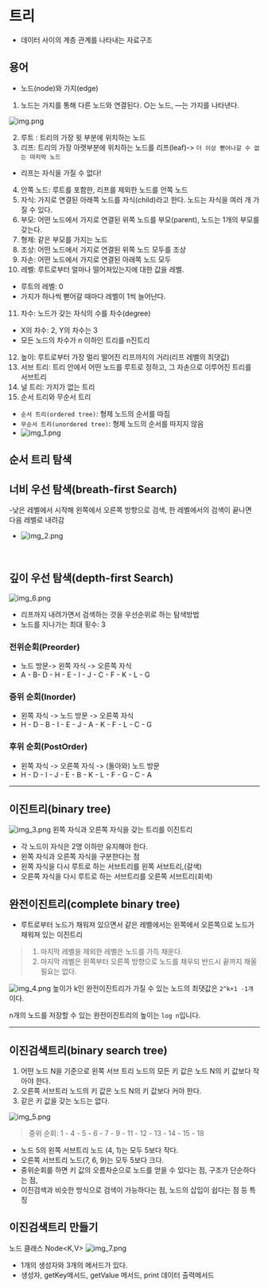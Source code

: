 # 트리
- 데이터 사이의 계층 관계를 나타내는 자료구조

## 용어
- 노드(node)와 가지(edge)
1. 노드는 가지를 통해 다른 노드와 연결된다. ○는 노드, ―는 가지를 나타낸다.

![img.png](img.png)

2. 루트 : 트리의 가장 윗 부분에 위치하는 노드
3. 리프: 트리의 가장 아랫부분에 위치하는 노드를 리프(leaf)-> `더 이상 뻗어나갈 수 없는 마지막 노드`
  - 리프는 자식을 가질 수 없다!
4. 안쪽 노드: 루트를 포함한, 리프를 제외한 노드를 안쪽 노드
5. 자식: 가지로 연결된 아래쪽 노드를 자식(child)라고 한다. 노드는 자식을 여러 개 가질 수 있다.
6. 부모: 어떤 노드에서 가지로 연결된 위쪽 노드를 부모(parent), 노드는 1개의 부모를 갖는다.
7. 형제: 같은 부모를 가지는 노드
8. 조상: 어떤 노드에서 가지로 연결된 위쪽 노드 모두를 조상 
9. 자손: 어떤 노드에서 가지로 연결된 아래쪽 노드 모두 
10. 레벨: 루트로부터 얼마나 떨어져있는지에 대한 값을 레벨. 
  - 루트의 레벨: 0
  - 가지가 하나씩 뻗어갈 때마다 레벨이 1씩 늘어난다. 
11. 차수: 노드가 갖는 자식의 수를 차수(degree)
  - X의 차수: 2, Y의 차수는 3
  - 모든 노드의 차수가 n 이하인 트리를 n진트리 
12. 높이: 루트로부터 가장 멀리 떨어진 리프까지의 거리(리프 레벨의 최댓값)
13. 서브 트리: 트리 안에서 어떤 노드를 루트로 정하고, 그 자손으로 이루어진 트리를 서브트리
14. 널 트리: 가지가 없는 트리
15. 순서 트리와 무순서 트리
- `순서 트리(ordered tree)`: 형제 노드의 순서를 따짐
- `무순서 트리(unordered tree)`: 형제 노드의 순서를 따지지 않음
- ![img_1.png](img_1.png)


## 순서 트리 탐색
## 너비 우선 탐색(breath-first Search)
-낮은 레벨에서 시작해 왼쪽에서 오른쪽 방향으로 검색, 한 레벨에서의 검색이 끝나면 다음 레벨로 내려감
- ![img_2.png](img_2.png)

<br>

## 깊이 우선 탐색(depth-first Search)
![img_6.png](img_6.png)
- 리프까지 내려가면서 검색하는 것을 우선순위로 하는 탐색방법
- 노드를 지나가는 최대 횟수: 3

### 전위순회(Preorder)
- 노드 방문-> 왼쪽 자식 -> 오른쪽 자식
- A - B- D - H - E - I - J - C - F - K - L - G

### 중위 순회(Inorder)
- 왼쪽 자식 -> 노드 방문 -> 오른쪽 자식
- H - D - B - I - E - J - A - K - F - L - C - G

### 후위 순회(PostOrder)
- 왼쪽 자식 -> 오른쪽 자식 -> (돌아와) 노드 방문
- H - D - I - J - E - B - K - L - F - G - C - A

---

## 이진트리(binary tree)
![img_3.png](img_3.png)
왼쪽 자식과 오른쪽 자식을 갖는 트리를 이진트리
- 각 노드이 자식은 2명 이하만 유지해야 한다. 
- 왼쪽 자식과 오른쪽 자식을 구분한다는 점
- 왼쪽 자식을 다시 루트로 하는 서브트리를 왼쪽 서브트리,(갈색)
- 오른쪽 자식을 다시 루트로 하는 서브트리를 오른쪽 서브트리(회색)

## 완전이진트리(complete binary tree)
- 루트로부터 노드가 채워져 있으면서 같은 레벨에서는 왼쪽에서 오른쪽으로 노드가 채워져 있는 이진트리

> 1. 마지막 레벨을 제외한 레벨은 노드를 가득 채운다.
> 2. 마지막 레벨은 왼쪽부터 오른쪽 방향으로 노드를 채우되 반드시 끝까지 채울 필요는 없다.

![img_4.png](img_4.png)
높이가 k인 완전이진트리가 가질 수 있는 노드의 최댓값은 `2^k+1 -1개`이다.

n개의 노드를 저장할 수 있는 완전이진트리의 높이는 `log n`입니다.

---
## 이진검색트리(binary search tree)
1. 어떤 노드 N을 기준으로 왼쪽 서브 트리 노드의 모든 키 값은 노드 N의 키 값보다 작아야 한다. 
2. 오른쪽 서브트리 노드의 키 값은 노드 N의 키 값보다 커야 한다. 
3. 같은 키 값을 갖는 노드는 없다. 

![img_5.png](img_5.png)
> 중위 순회: 1 - 4 - 5 - 6 - 7 - 9 - 11 - 12 - 13 - 14 - 15 - 18
- 노드 5의 왼쪽 서브트리 노드 (4, 1)는 모두 5보다 작다. 
- 오른쪽 서브트리 노드(7, 6, 9)는 모두 5보다 크다.
- 중위순회를 하면 키 값의 오름차순으로 노드를 얻을 수 있다는 점, 구조가 단순하다는 점, 
- 이진검색과 비슷한 방식으로 검색이 가능하다는 점, 노드의 삽입이 쉽다는 점 등 특징

## 이진검색트리 만들기
노드 클래스 Node<K,V>
![img_7.png](img_7.png)
- 1개의 생성자와 3개의 메서드가 있다.
- 생성자, getKey메서드, getValue 메서드, print 데이터 출력메서드